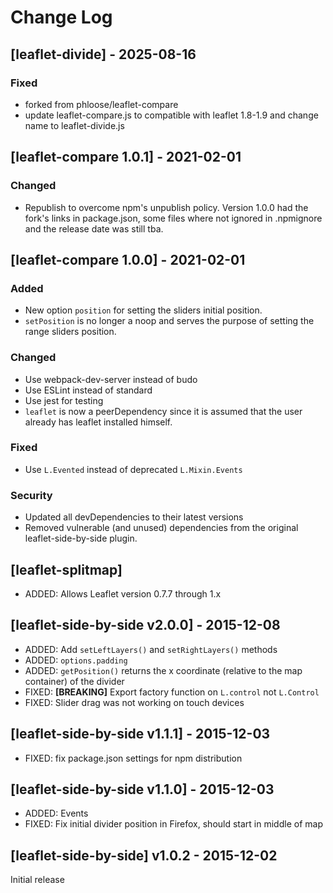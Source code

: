 # Change Log

## [leaflet-divide] - 2025-08-16

### Fixed

- forked from phloose/leaflet-compare
- update leaflet-compare.js to compatible with leaflet 1.8-1.9 and change name to leaflet-divide.js

## [leaflet-compare 1.0.1] - 2021-02-01

### Changed

- Republish to overcome npm's unpublish policy. Version 1.0.0 had the fork's links
  in package.json, some files where not ignored in .npmignore and the release date was
  still tba.

## [leaflet-compare 1.0.0] - 2021-02-01

### Added

- New option `position` for setting the sliders initial position.
- `setPosition` is no longer a noop and serves the purpose of setting the range sliders position.

### Changed

- Use webpack-dev-server instead of budo
- Use ESLint instead of standard
- Use jest for testing
- `leaflet` is now a peerDependency since it is assumed that the user already has leaflet installed himself.

### Fixed

- Use `L.Evented` instead of deprecated `L.Mixin.Events`

### Security

- Updated all devDependencies to their latest versions
- Removed vulnerable (and unused) dependencies from the original leaflet-side-by-side
  plugin.

## [leaflet-splitmap]

- ADDED: Allows Leaflet version 0.7.7 through 1.x

## [leaflet-side-by-side v2.0.0] - 2015-12-08

- ADDED: Add `setLeftLayers()` and `setRightLayers()` methods
- ADDED: `options.padding`
- ADDED: `getPosition()` returns the x coordinate (relative to the map container) of the divider
- FIXED: **[BREAKING]** Export factory function on `L.control` not `L.Control`
- FIXED: Slider drag was not working on touch devices

## [leaflet-side-by-side v1.1.1] - 2015-12-03

- FIXED: fix package.json settings for npm distribution

## [leaflet-side-by-side v1.1.0] - 2015-12-03

- ADDED: Events
- FIXED: Fix initial divider position in Firefox, should start in middle of map

## [leaflet-side-by-side] v1.0.2 - 2015-12-02

Initial release
